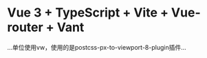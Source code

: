 # Vue 3 + TypeScript + Vite + Vue-router + Vant

...单位使用vw，使用的是postcss-px-to-viewport-8-plugin插件...


